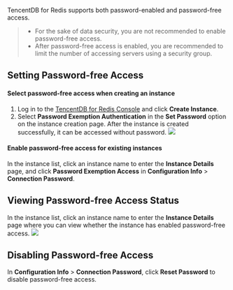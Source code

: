 TencentDB for Redis supports both password-enabled and password-free access.


>- For the sake of data security, you are not recommended to enable password-free access.
>- After password-free access is enabled, you are recommended to limit the number of accessing servers using a security group.

## Setting Password-free Access
#### Select password-free access when creating an instance
 1. Log in to the [TencentDB for Redis Console](https://console.cloud.tencent.com/redis) and click **Create Instance**.
 2. Select **Password Exemption Authentication** in the **Set Password** option on the instance creation page. After the instance is created successfully, it can be accessed without password.
![](https://main.qcloudimg.com/raw/03a688ea981ccaf28124b74ebb8d9223.png)

#### Enable password-free access for existing instances
In the instance list, click an instance name to enter the **Instance Details** page, and click **Password Exemption Access** in **Configuration Info** > **Connection Password**.

## Viewing Password-free Access Status
In the instance list, click an instance name to enter the **Instance Details** page where you can view whether the instance has enabled password-free access.
![](https://main.qcloudimg.com/raw/ddd227bf61e70cb72e3971ea58c9d773.png)

## Disabling Password-free Access
In **Configuration Info** > **Connection Password**, click **Reset Password** to disable password-free access.

